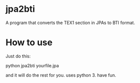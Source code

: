 # jpa2bti
A program that converts the TEX1 section in JPAs to BTI format.

# How to use
Just do this:

python jpa2bti yourfile.jpa

and it will do the rest for you. uses python 3. have fun.
